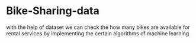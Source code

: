 # Bike-Sharing-data
with the help of dataset we can check the how many bikes are available for rental services by implementing the certain algorithms of machine learning 
